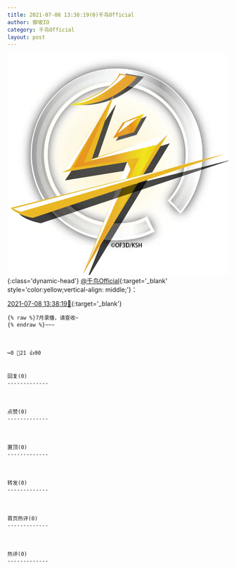 ```yaml
---
title: 2021-07-08 13:38:19(0)千鸟Official
author: 御坂IO
category: 千鸟Official
layout: post
---
```


![img](/images/d7235309f85c0e1aec9d4ca9b6be983202228f8e.jpg){:class='dynamic-head'}
[@千鸟Official](https://space.bilibili.com/553771121/dynamic){:target='_blank' style='color:yellow;vertical-align: middle;'}：

[2021-07-08 13:38:19🔗](https://t.bilibili.com/544963914587065763){:target='_blank'}

~~~
{% raw %}7月录播，请查收~
{% endraw %}~~~



↪️0 💬21 👍90


回复(0)
-------------



点赞(0)
-------------



置顶(0)
-------------



转发(0)
-------------



首页热评(0)
-------------



热评(0)
-------------



